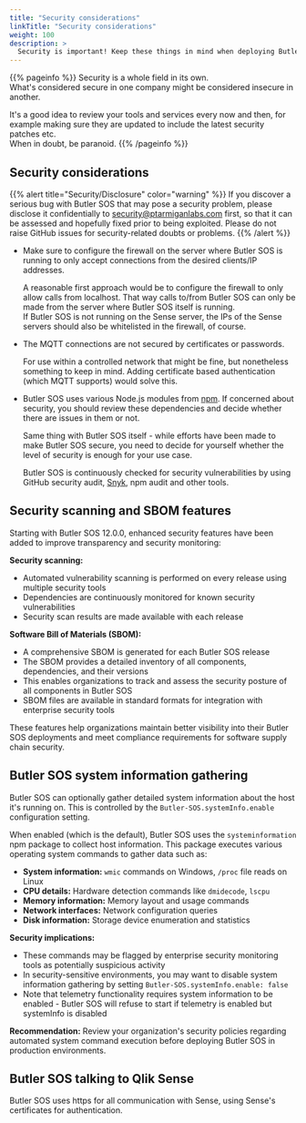 ```yaml
---
title: "Security considerations"
linkTitle: "Security considerations"
weight: 100
description: >
  Security is important! Keep these things in mind when deploying Butler.
---
```


{{% pageinfo %}}
Security is a whole field in its own.  
What's considered secure in one company might be considered insecure in another.

It's a good idea to review your tools and services every now and then, for example making sure they are updated to include the latest security patches etc.  
When in doubt, be paranoid.
{{% /pageinfo %}}

## Security considerations

{{% alert title="Security/Disclosure" color="warning" %}}
If you discover a serious bug with Butler SOS that may pose a security problem, please disclose it confidentially to security@ptarmiganlabs.com first, so that it can be assessed and hopefully fixed prior to being exploited. Please do not raise GitHub issues for security-related doubts or problems.
{{% /alert %}}

- Make sure to configure the firewall on the server where Butler SOS is running to only accept connections from the desired clients/IP addresses.

  A reasonable first approach would be to configure the firewall to only allow calls from localhost. That way calls to/from Butler SOS can only be made from the server where Butler SOS itself is running.  
   If Butler SOS is not running on the Sense server, the IPs of the Sense servers should also be whitelisted in the firewall, of course.

- The MQTT connections are not secured by certificates or passwords.

  For use within a controlled network that might be fine, but nonetheless something to keep in mind. Adding certificate based authentication (which MQTT supports) would solve this.

- Butler SOS uses various Node.js modules from [npm](https://www.npmjs.com/). If concerned about security, you should review these dependencies and decide whether there are issues in them or not.

  Same thing with Butler SOS itself - while efforts have been made to make Butler SOS secure, you need to decide for yourself whether the level of security is enough for your use case.

  Butler SOS is continuously checked for security vulnerabilities by using GitHub security audit, [Snyk](https://snyk.io/), npm audit and other tools.

## Security scanning and SBOM features

Starting with Butler SOS 12.0.0, enhanced security features have been added to improve transparency and security monitoring:

**Security scanning:**
- Automated vulnerability scanning is performed on every release using multiple security tools
- Dependencies are continuously monitored for known security vulnerabilities
- Security scan results are made available with each release

**Software Bill of Materials (SBOM):**
- A comprehensive SBOM is generated for each Butler SOS release
- The SBOM provides a detailed inventory of all components, dependencies, and their versions
- This enables organizations to track and assess the security posture of all components in Butler SOS
- SBOM files are available in standard formats for integration with enterprise security tools

These features help organizations maintain better visibility into their Butler SOS deployments and meet compliance requirements for software supply chain security.

## Butler SOS system information gathering

Butler SOS can optionally gather detailed system information about the host it's running on. This is controlled by the `Butler-SOS.systemInfo.enable` configuration setting.

When enabled (which is the default), Butler SOS uses the `systeminformation` npm package to collect host information. This package executes various operating system commands to gather data such as:

- **System information:** `wmic` commands on Windows, `/proc` file reads on Linux
- **CPU details:** Hardware detection commands like `dmidecode`, `lscpu`
- **Memory information:** Memory layout and usage commands
- **Network interfaces:** Network configuration queries
- **Disk information:** Storage device enumeration and statistics

**Security implications:**
- These commands may be flagged by enterprise security monitoring tools as potentially suspicious activity
- In security-sensitive environments, you may want to disable system information gathering by setting `Butler-SOS.systemInfo.enable: false`
- Note that telemetry functionality requires system information to be enabled - Butler SOS will refuse to start if telemetry is enabled but systemInfo is disabled

**Recommendation:** Review your organization's security policies regarding automated system command execution before deploying Butler SOS in production environments.

## Butler SOS talking to Qlik Sense

Butler SOS uses https for all communication with Sense, using Sense's certificates for authentication.
